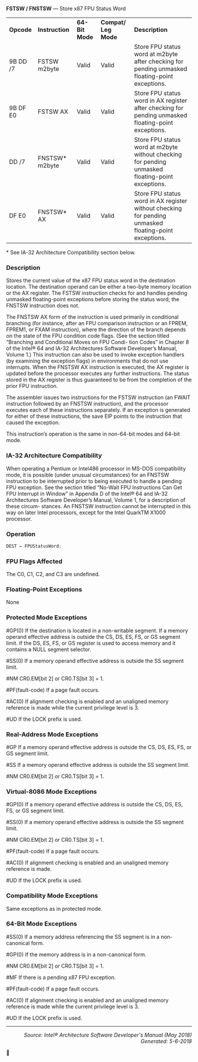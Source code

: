 <b>FSTSW / FNSTSW</b> — Store x87 FPU Status Word
<table>
	<tr>
		<td><b>Opcode</b></td>
		<td><b>Instruction</b></td>
		<td><b>64-Bit Mode</b></td>
		<td><b>Compat/ Leg Mode</b></td>
		<td><b>Description</b></td>
	</tr>
	<tr>
		<td>9B DD /7</td>
		<td>FSTSW m2byte</td>
		<td>Valid</td>
		<td>Valid</td>
		<td>Store FPU status word at m2byte after checking for pending unmasked floating-point exceptions.</td>
	</tr>
	<tr>
		<td>9B DF E0</td>
		<td>FSTSW AX</td>
		<td>Valid</td>
		<td>Valid</td>
		<td>Store FPU status word in AX register after checking for pending unmasked floating-point exceptions.</td>
	</tr>
	<tr>
		<td>DD /7</td>
		<td>FNSTSW* m2byte</td>
		<td>Valid</td>
		<td>Valid</td>
		<td>Store FPU status word at m2byte without checking for pending unmasked floating-point exceptions.</td>
	</tr>
	<tr>
		<td>DF E0</td>
		<td>FNSTSW* AX</td>
		<td>Valid</td>
		<td>Valid</td>
		<td>Store FPU status word in AX register without checking for pending unmasked floating-point exceptions.</td>
	</tr>
</table>

\* See IA-32 Architecture Compatibility section below.

### Description

Stores the current value of the x87 FPU status word in the destination location. The destination operand can be
either a two-byte memory location or the AX register. The FSTSW instruction checks for and handles pending
unmasked floating-point exceptions before storing the status word; the FNSTSW instruction does not.

The FNSTSW AX form of the instruction is used primarily in conditional branching (for instance, after an FPU
comparison instruction or an FPREM, FPREM1, or FXAM instruction), where the direction of the branch depends on
the state of the FPU condition code flags. (See the section titled “Branching and Conditional Moves on FPU Condi-
tion Codes” in Chapter 8 of the Intel® 64 and IA-32 Architectures Software Developer’s Manual, Volume 1.) This
instruction can also be used to invoke exception handlers (by examining the exception flags) in environments that
do not use interrupts. When the FNSTSW AX instruction is executed, the AX register is updated before the
processor executes any further instructions. The status stored in the AX register is thus guaranteed to be from the
completion of the prior FPU instruction.

The assembler issues two instructions for the FSTSW instruction (an FWAIT instruction followed by an FNSTSW
instruction), and the processor executes each of these instructions separately. If an exception is generated for
either of these instructions, the save EIP points to the instruction that caused the exception.

This instruction’s operation is the same in non-64-bit modes and 64-bit mode.

### IA-32 Architecture Compatibility

When operating a Pentium or Intel486 processor in MS-DOS compatibility mode, it is possible (under unusual
circumstances) for an FNSTSW instruction to be interrupted prior to being executed to handle a pending FPU
exception. See the section titled “No-Wait FPU Instructions Can Get FPU Interrupt in Window” in Appendix D of the
Intel® 64 and IA-32 Architectures Software Developer’s Manual, Volume 1, for a description of these circum-
stances. An FNSTSW instruction cannot be interrupted in this way on later Intel processors, except for the Intel
QuarkTM X1000 processor.

### Operation

```java
DEST ← FPUStatusWord;
```
### FPU Flags Affected

The C0, C1, C2, and C3 are undefined.

### Floating-Point Exceptions

None

### Protected Mode Exceptions
<p>#GP(0)
If the destination is located in a non-writable segment.
If a memory operand effective address is outside the CS, DS, ES, FS, or GS segment limit.
If the DS, ES, FS, or GS register is used to access memory and it contains a NULL segment
selector.
<p>#SS(0)
If a memory operand effective address is outside the SS segment limit.
<p>#NM
CR0.EM[bit 2] or CR0.TS[bit 3] = 1.
<p>#PF(fault-code)
If a page fault occurs.
<p>#AC(0)
If alignment checking is enabled and an unaligned memory reference is made while the
current privilege level is 3.
<p>#UD
If the LOCK prefix is used.

### Real-Address Mode Exceptions

<p>#GP
If a memory operand effective address is outside the CS, DS, ES, FS, or GS segment limit.
<p>#SS
If a memory operand effective address is outside the SS segment limit.
<p>#NM
CR0.EM[bit 2] or CR0.TS[bit 3] = 1.

### Virtual-8086 Mode Exceptions

<p>#GP(0)
If a memory operand effective address is outside the CS, DS, ES, FS, or GS segment limit.
<p>#SS(0)
If a memory operand effective address is outside the SS segment limit.
<p>#NM
CR0.EM[bit 2] or CR0.TS[bit 3] = 1.
<p>#PF(fault-code)
If a page fault occurs.
<p>#AC(0)
If alignment checking is enabled and an unaligned memory reference is made.
<p>#UD
If the LOCK prefix is used.

### Compatibility Mode Exceptions

Same exceptions as in protected mode.

### 64-Bit Mode Exceptions

<p>#SS(0)
If a memory address referencing the SS segment is in a non-canonical form.
<p>#GP(0)
If the memory address is in a non-canonical form.
<p>#NM
CR0.EM[bit 2] or CR0.TS[bit 3] = 1.
<p>#MF
If there is a pending x87 FPU exception.
<p>#PF(fault-code)
If a page fault occurs.
<p>#AC(0)
If alignment checking is enabled and an unaligned memory reference is made while the
current privilege level is 3.
<p>#UD
If the LOCK prefix is used.

 --- 
<p align="right"><i>Source: Intel® Architecture Software Developer's Manual (May 2018)<br>Generated: 5-6-2018</i></p>
